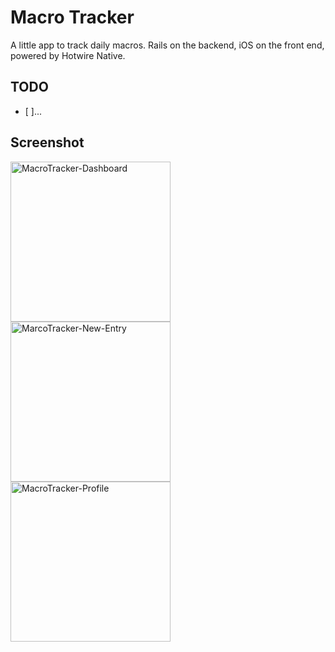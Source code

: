 # Macro Tracker

A little app to track daily macros. Rails on the backend, iOS on the front end, powered by Hotwire Native.

## TODO

- [ ]...

## Screenshot

<img width=256 src="https://github.com/user-attachments/assets/cc9dbad3-924f-4809-b282-3397e935f034" alt="MacroTracker-Dashboard" />
<img width=256 src="https://github.com/user-attachments/assets/0f38fadf-8d93-4b0b-bc20-f8e8ff455d53" alt="MarcoTracker-New-Entry" />
<img width=256 src="https://github.com/user-attachments/assets/81e01e39-905c-4ce6-9b86-afa27089ef6f" alt="MacroTracker-Profile" />
